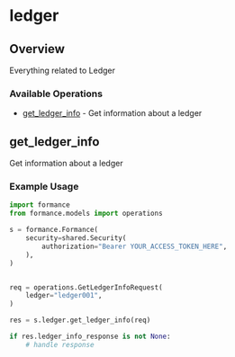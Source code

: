 # ledger

## Overview

Everything related to Ledger

### Available Operations

* [get_ledger_info](#get_ledger_info) - Get information about a ledger

## get_ledger_info

Get information about a ledger

### Example Usage

```python
import formance
from formance.models import operations

s = formance.Formance(
    security=shared.Security(
        authorization="Bearer YOUR_ACCESS_TOKEN_HERE",
    ),
)


req = operations.GetLedgerInfoRequest(
    ledger="ledger001",
)

res = s.ledger.get_ledger_info(req)

if res.ledger_info_response is not None:
    # handle response
```

